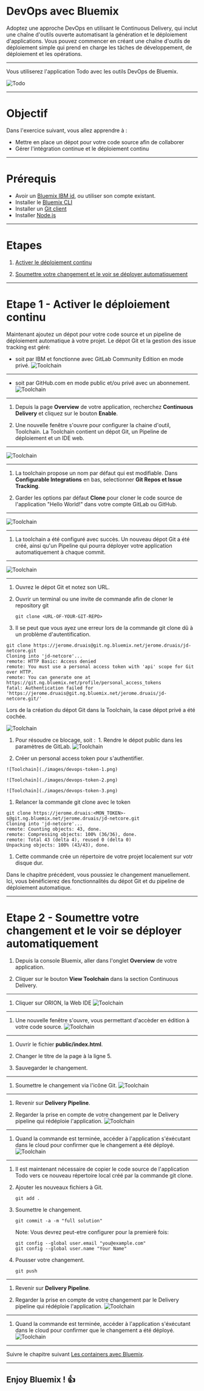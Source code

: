 # DevOps avec Bluemix

<!-- page_number: true -->
<!-- $size: 16:9 -->
<!-- prerender: true -->
<!-- footer: OPEN GROUPE - Formation Bluemix - JUIN 2017 -->

Adoptez une approche DevOps en utilisant le Continuous Delivery, qui inclut une chaîne d'outils ouverte automatisant la génération et le déploiement d'applications. Vous pouvez commencer en créant une chaîne d'outils de déploiement simple qui prend en charge les tâches de développement, de déploiement et les opérations.

---
Vous utiliserez l'application Todo avec les outils DevOps de Bluemix.

![Todo](./images/screenshot.png)

---
# Objectif

Dans l'exercice suivant, vous allez apprendre à :

+ Mettre en place un dépot pour votre code source afin de collaborer
+ Gérer l'intégration continue et le déploiement continu
---
# Prérequis

+ Avoir un [Bluemix IBM id](https://bluemix.net), ou  utiliser son compte existant.
+ Installer le [Bluemix CLI](http://clis.ng.bluemix.net)
+ Installer un [Git client](https://git-scm.com/downloads)
+ Installer [Node.js](https://nodejs.org)


----

# Etapes


1. [Activer le déploiement continu](#etape-1---activer-le-déploiement-continu)

1. [Soumettre votre changement et le voir se déployer automatiquement](#etape-2---soumettre-votre-changement-et-le-voir-se-déployer-automatiquement)


---


# Etape 1 - Activer le déploiement continu

Maintenant ajoutez un dépot pour votre code source et un pipeline de déploiement automatique à votre projet. Le dépot Git et la gestion des issue tracking est géré:
  + soit par IBM et fonctionne avec GitLab Community Edition en mode privé.
  ![Toolchain](./images/toolchain-gitlab.png)
---
  + soit par GitHub.com en mode public et/ou privé avec un abonnement.
  ![Toolchain](./images/toolchain-github.png)

---

1. Depuis la page **Overview** de votre application, recherchez **Continuous Delivery** et cliquez sur le bouton **Enable**.

1. Une nouvelle fenêtre s'ouvre pour configurer la chaine d'outil, Toolchain.
La Toolchain contient un dépot Git, un Pipeline de déploiement et un IDE web.

---
![Toolchain](./images/devops-enable.png)

---
1. La toolchain propose un nom par défaut qui est modifiable. Dans **Configurable Integrations** en bas, selectionner **Git Repos et Issue Tracking**.

1. Garder les options par défaut **Clone** pour cloner le code source de l'application
 "Hello World!" dans votre compte GitLab ou GitHub.
 ---
 ![Toolchain](./images/devops-enabled.png)

---
1. La toolchain a été configuré avec succès. Un nouveau dépot Git a été créé, ainsi qu'un Pipeline qui pourra déployer votre application automatiquement à chaque commit.
---
![Toolchain](./images/devops-created.png)

---

1. Ouvrez le dépot Git et notez son URL.

1. Ouvrir un terminal ou une invite de commande afin de cloner le repository git

    ```
    git clone <URL-OF-YOUR-GIT-REPO>
    ```

1. Il se peut que vous ayez une erreur lors de la commande git clone dû à un problème d'autentification.

  ```
git clone https://jerome.druais@git.ng.bluemix.net/jerome.druais/jd-netcore.git
Cloning into 'jd-netcore'...
remote: HTTP Basic: Access denied
remote: You must use a personal access token with 'api' scope for Git over HTTP.
remote: You can generate one at https://git.ng.bluemix.net/profile/personal_access_tokens
fatal: Authentication failed for 'https://jerome.druais@git.ng.bluemix.net/jerome.druais/jd-netcore.git/'

  ```
  
  Lors de la création du dépot Git dans la Toolchain, la case dépot privé a été cochée.

  ![Toolchain](./images/devops-private-repo.png)

1. Pour résoudre ce blocage, soit :
  1. Rendre le dépot public dans les paramètres de GitLab.
  ![Toolchain](./images/devops-settings-public-repo.png)

  1. Créer un personal access token pour s'authentifier.

    ![Toolchain](./images/devops-token-1.png)
    
    ![Toolchain](./images/devops-token-2.png)
    
    ![Toolchain](./images/devops-token-3.png)

1. Relancer la commande git clone avec le token

```
git clone https://jerome.druais:<MON_TOKEN>-s@git.ng.bluemix.net/jerome.druais/jd-netcore.git
Cloning into 'jd-netcore'...
remote: Counting objects: 43, done.
remote: Compressing objects: 100% (36/36), done.
remote: Total 43 (delta 4), reused 0 (delta 0)
Unpacking objects: 100% (43/43), done.
```

1. Cette commande crée un répertoire de votre projet localement sur votr disque dur.


Dans le chapitre précédent, vous poussiez le changement manuellement. Ici, vous bénéficierez des fonctionnalités du dépot Git et du pipeline de déploiement automatique.

---
# Etape 2 - Soumettre votre changement et le voir se déployer automatiquement


1. Depuis la console Bluemix, aller dans l'onglet **Overview** de votre application.

1. Cliquer sur le bouton **View Toolchain** dans la section Continuous Delivery.
---
1. Cliquer sur ORION, la Web IDE
![Toolchain](./images/devops-web-ide.png)
---
1. Une nouvelle fenêtre s'ouvre, vous permettant d'accèder en édition à votre code source.
![Toolchain](./images/devops-editing-code.png)
---
1. Ouvrir le fichier **public/index.html**.

1. Changer le titre de la page à la ligne 5.

1. Sauvegarder le changement.
---
1. Soumettre le changement via l'icône Git.
![Toolchain](./images/devops-commit-code.png)
---
1. Revenir sur **Delivery Pipeline**.

1. Regarder la prise en compte de votre changement par le Delivery pipeline  qui rédéploie l'application.
![Toolchain](./images/devops-deployed-app.png)
---

1. Quand la commande est terminée, accéder à l'application s'éxécutant dans le cloud pour confirmer que le changement a été déployé.
![Toolchain](./images/devops-updated-app.png)
---


1. Il est maintenant nécessaire de copier le code source de l'application Todo vers ce nouveau répertoire local créé par la commande git clone.

1. Ajouter les nouveaux fichiers à Git.
    ```
    git add .
    ```

1. Soumettre le changement.
    ```
    git commit -a -m "full solution"
    ```

    Note: Vous devrez peut-etre configurer pour la premierè fois:
    ```
    git config --global user.email "you@example.com"
    git config --global user.name "Your Name"
    ```

1. Pousser votre changement.

    ```
    git push
    ```
---

1. Revenir sur **Delivery Pipeline**.

1. Regarder la prise en compte de votre changement par le Delivery pipeline  qui rédéploie l'application.
    ![Toolchain](./images/devops-commit-full-solution.png)
---

1. Quand la commande est terminée, accéder à l'application s'éxécutant dans le cloud pour confirmer que le changement a été déployé.
    ![Toolchain](./images/devops-todo.png)
---
Suivre le chapitre suivant [Les containers avec Bluemix](../containers).

---
## Enjoy Bluemix ! :+1:
